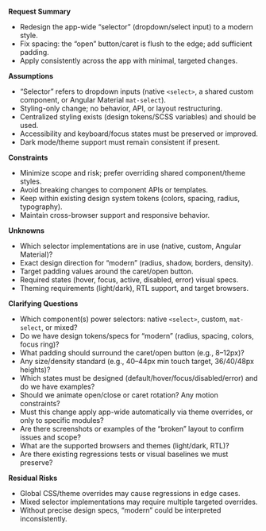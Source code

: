 **Request Summary**
- Redesign the app-wide “selector” (dropdown/select input) to a modern style.
- Fix spacing: the “open” button/caret is flush to the edge; add sufficient padding.
- Apply consistently across the app with minimal, targeted changes.

**Assumptions**
- “Selector” refers to dropdown inputs (native `<select>`, a shared custom component, or Angular Material `mat-select`).
- Styling-only change; no behavior, API, or layout restructuring.
- Centralized styling exists (design tokens/SCSS variables) and should be used.
- Accessibility and keyboard/focus states must be preserved or improved.
- Dark mode/theme support must remain consistent if present.

**Constraints**
- Minimize scope and risk; prefer overriding shared component/theme styles.
- Avoid breaking changes to component APIs or templates.
- Keep within existing design system tokens (colors, spacing, radius, typography).
- Maintain cross-browser support and responsive behavior.

**Unknowns**
- Which selector implementations are in use (native, custom, Angular Material)?
- Exact design direction for “modern” (radius, shadow, borders, density).
- Target padding values around the caret/open button.
- Required states (hover, focus, active, disabled, error) visual specs.
- Theming requirements (light/dark), RTL support, and target browsers.

**Clarifying Questions**
- Which component(s) power selectors: native `<select>`, custom, `mat-select`, or mixed?
- Do we have design tokens/specs for “modern” (radius, spacing, colors, focus ring)?
- What padding should surround the caret/open button (e.g., 8–12px)?
- Any size/density standard (e.g., 40–44px min touch target, 36/40/48px heights)?
- Which states must be designed (default/hover/focus/disabled/error) and do we have examples?
- Should we animate open/close or caret rotation? Any motion constraints?
- Must this change apply app-wide automatically via theme overrides, or only to specific modules?
- Are there screenshots or examples of the “broken” layout to confirm issues and scope?
- What are the supported browsers and themes (light/dark, RTL)?
- Are there existing regressions tests or visual baselines we must preserve?

**Residual Risks**
- Global CSS/theme overrides may cause regressions in edge cases.
- Mixed selector implementations may require multiple targeted overrides.
- Without precise design specs, “modern” could be interpreted inconsistently.